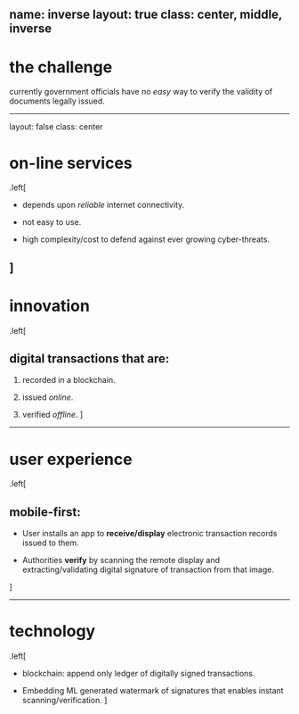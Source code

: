 name: inverse
layout: true
class: center, middle, inverse
---

# the challenge

currently government officials have no _easy_ way to verify the validity of documents legally issued.

---
layout: false
class: center

# on-line services

.left[
* depends upon _reliable_ internet connectivity.

* not easy to use.

* high complexity/cost to defend against ever growing cyber-threats.

]
---

# innovation

.left[
## digital transactions that are:

1. recorded in a blockchain.

2. issued _online_.

3. verified _offline_.
]

---

# user experience

.left[
## mobile-first:

* User installs an app to **receive/display** electronic transaction records issued to them.

* Authorities **verify** by scanning the remote display and extracting/validating digital signature of transaction from that image.

]

---

# technology

.left[
* blockchain: append only ledger of digitally signed transactions.

* Embedding ML generated watermark of signatures that enables instant scanning/verification.
]
